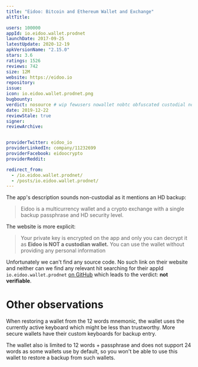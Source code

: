 ```yaml
---
title: "Eidoo: Bitcoin and Ethereum Wallet and Exchange"
altTitle: 

users: 100000
appId: io.eidoo.wallet.prodnet
launchDate: 2017-09-25
latestUpdate: 2020-12-19
apkVersionName: "2.15.0"
stars: 3.6
ratings: 1526
reviews: 742
size: 12M
website: https://eidoo.io
repository: 
issue: 
icon: io.eidoo.wallet.prodnet.png
bugbounty: 
verdict: nosource # wip fewusers nowallet nobtc obfuscated custodial nosource nonverifiable reproducible bounty defunct
date: 2019-12-22
reviewStale: true
signer: 
reviewArchive:


providerTwitter: eidoo_io
providerLinkedIn: company/11232699
providerFacebook: eidoocrypto
providerReddit: 

redirect_from:
  - /io.eidoo.wallet.prodnet/
  - /posts/io.eidoo.wallet.prodnet/
---
```



The app's description sounds non-custodial as it mentions an HD backup:

> Eidoo is a multicurrency wallet and a crypto exchange with a single backup
passphrase and HD security level.

The website is more explicit:

> Your private key is encrypted on the app and only you can decrypt it as
**Eidoo is NOT a custodian wallet.**
You can use the wallet without providing any personal information

Unfortunately we can't find any source code. No such link on their website and
neither can we find any relevant hit searching for their appId
`io.eidoo.wallet.prodnet`
[on GitHub](https://github.com/search?q=%22io.eidoo.wallet.prodnet%22&type=Code)
which leads to the verdict: **not verifiable**.


Other observations
==================

When restoring a wallet from the 12 words mnemonic, the wallet uses the currently
active keyboard which might be less than trustworthy. More secure wallets have
their custom keyboards for backup entry.

The wallet also is limited to 12 words + passphrase and does not support 24 words
as some wallets use by default, so you won't be able to use this wallet to restore
a backup from such wallets.
